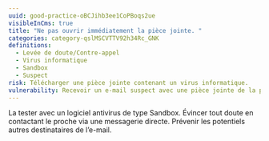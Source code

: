 ```yaml
---
uuid: good-practice-oBCJihb3ee1CoPBoqs2ue
visibleInCms: true
title: "Ne pas ouvrir immédiatement la pièce jointe. "
categories: category-qslMSCVTTV92h34Rc_GNK
definitions:
  - Levée de doute/Contre-appel
  - Virus informatique
  - Sandbox
  - Suspect
risk: Télécharger une pièce jointe contenant un virus informatique.
vulnerability: Recevoir un e-mail suspect avec une pièce jointe de la part d’un proche.
---
```

La tester avec un logiciel antivirus de type Sandbox. Évincer tout doute en contactant le proche via une messagerie directe. Prévenir les potentiels autres destinataires de l’e-mail.
